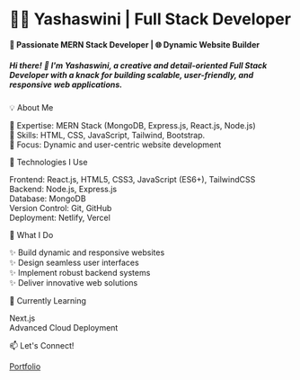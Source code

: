 # 👩‍💻 Yashaswini | Full Stack Developer
#### 🚀 Passionate MERN Stack Developer | 🌐 Dynamic Website Builder

##### Hi there! 👋 I'm Yashaswini, a creative and detail-oriented Full Stack Developer with a knack for building scalable, user-friendly, and responsive web applications.

💡 About Me
<br>

🌟 Expertise: MERN Stack (MongoDB, Express.js, React.js, Node.js)
<br>
🌟 Skills: HTML, CSS, JavaScript, Tailwind, Bootstrap.
<br>
🌟 Focus: Dynamic and user-centric website development

🔧 Technologies I Use
<br>

Frontend: React.js, HTML5, CSS3, JavaScript (ES6+), TailwindCSS
<br>
Backend: Node.js, Express.js
<br>
Database: MongoDB
<br>
Version Control: Git, GitHub
<br>
Deployment: Netlify, Vercel

🌟 What I Do
<br>

✨ Build dynamic and responsive websites
<br>
✨ Design seamless user interfaces
<br>
✨ Implement robust backend systems
<br>
✨ Deliver innovative web solutions


🌱 Currently Learning
<br>

Next.js
<br>
Advanced Cloud Deployment

📫 Let's Connect!
<br>

<a href="https://yashusportfolio.netlify.app/">Portfolio</a>


